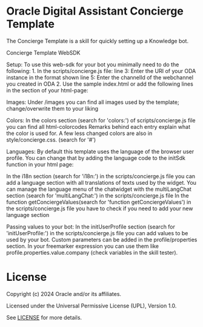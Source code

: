 # Oracle Digital Assistant Concierge Template
 
The Concierge Template is a skill for quickly setting up a Knowledge bot.

Concierge Template WebSDK

Setup:
  To use this web-sdk for your bot you minimally need to do the following:
    1. In the scripts/concierge.js file:
        line 3: Enter the URI of your ODA instance in the format shown
        line 5: Enter the channelId of the webchannel you created in ODA
    2. Use the sample index.html or add the following lines in the <head> section of your html-page:
        <script src="scripts/concierge.js" defer></script>
        <script src="scripts/settings.js" defer></script>
        <script src="scripts/web-sdk.js" onload="initSdk('Bots')" defer></script>

Images:
  Under /images you can find all images used by the template; change/overwrite them to your liking

Colors:
  In the colors section (search for 'colors:') of scripts/concierge.js file you can find all html-colorcodes
  Remarks behind each entry explain what the color is used for.
  A few less changed colors are also in style/concierge.css. (search for '#')

Languages:
By default this template uses the language of the browser user profile.
You can change that by adding the language code to the initSdk function in your html page:
  <script src="scripts/web-sdk.js" onload="initSdk('Bots','fr')" defer></script>
In the i18n section (search for 'i18n:') in the scripts/concierge.js file you can add a language section with all translations of texts used by the widget.
You can manage the language menu of the chatwidget with the multiLangChat section (search for 'multiLangChat:') in the scripts/concierge.js file 
In the function getConciergeValues(search for 'function getConciergeValues') in the scripts/concierge.js file you have to check if you need to add your new language section

Passing values to your bot:
In the initUserProfile section (search for 'initUserProfile:') in the scripts/concierge.js file you can add values to be used by your bot. Custom parameters can be added in the profile/properties section.
In your freemarker expression you can use them like profile.properties.value.company (check variables in the skill tester).
 
# License
 
Copyright (c) 2024 Oracle and/or its affiliates.
 
Licensed under the Universal Permissive License (UPL), Version 1.0.
 
See [LICENSE](https://github.com/oracle-devrel/technology-engineering/blob/main/LICENSE) for more details.
